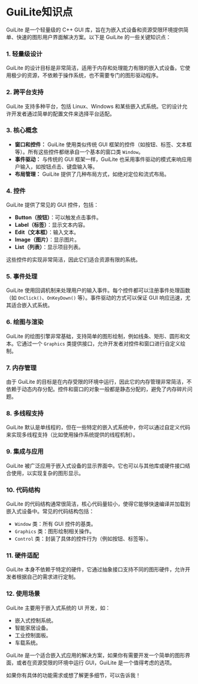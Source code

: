 # GuiLite知识点

GuiLite 是一个轻量级的 C++ GUI 库，旨在为嵌入式设备和资源受限环境提供简单、快速的图形用户界面解决方案。以下是 GuiLite 的一些关键知识点：

### 1. **轻量级设计**

GuiLite 的设计目标是非常简洁，适用于内存和处理能力有限的嵌入式设备。它使用极少的资源，不依赖于操作系统，也不需要专门的图形驱动程序。

### 2. **跨平台支持**

GuiLite 支持多种平台，包括 Linux、Windows 和某些嵌入式系统。它的设计允许开发者通过简单的配置文件来选择平台适配。

### 3. **核心概念**

- **窗口和控件：** GuiLite 使用类似传统 GUI 框架的控件（如按钮、标签、文本框等）。所有这些控件都继承自一个基本的窗口类 `Window`。
- **事件驱动：** 与传统的 GUI 框架一样，GuiLite 也采用事件驱动的模式来响应用户输入，如按钮点击、键盘输入等。
- **布局管理：** GuiLite 提供了几种布局方式，如绝对定位和流式布局。

### 4. **控件**

GuiLite 提供了常见的 GUI 控件，包括：

- **Button（按钮）**：可以触发点击事件。
- **Label（标签）**：显示文本内容。
- **Edit（文本框）**：输入文本。
- **Image（图片）**：显示图片。
- **List（列表）**：显示项目列表。

这些控件的实现非常简洁，因此它们适合资源有限的系统。

### 5. **事件处理**

GuiLite 使用回调机制来处理用户的输入事件。每个控件都可以注册事件处理函数（如 `OnClick()`、`OnKeyDown()` 等）。事件驱动的方式可以保证 GUI 响应迅速，尤其适合嵌入式系统。

### 6. **绘图与渲染**

GuiLite 的绘图引擎非常基础，支持简单的图形绘制，例如线条、矩形、圆形和文本。它通过一个 `Graphics` 类提供接口，允许开发者对控件和窗口进行自定义绘制。

### 7. **内存管理**

由于 GuiLite 的目标是在内存受限的环境中运行，因此它的内存管理非常简洁，不依赖于动态内存分配。控件和窗口的对象一般都是静态分配的，避免了内存碎片问题。

### 8. **多线程支持**

GuiLite 默认是单线程的，但在一些特定的嵌入式系统中，你可以通过自定义代码来实现多线程支持（比如使用操作系统提供的线程机制）。

### 9. **集成与应用**

GuiLite 被广泛应用于嵌入式设备的显示界面中。它也可以与其他库或硬件接口结合使用，以实现复杂的图形显示。

### 10. **代码结构**

GuiLite 的代码结构通常很简洁，核心代码量较小，使得它能够快速编译并加载到嵌入式设备中。常见的代码结构包括：

- `Window` 类：所有 GUI 控件的基类。
- `Graphics` 类：图形绘制相关操作。
- `Control` 类：封装了具体的控件行为（例如按钮、标签等）。

### 11. **硬件适配**

GuiLite 本身不依赖于特定的硬件，它通过抽象接口支持不同的图形硬件，允许开发者根据自己的需求进行定制。

### 12. **使用场景**

GuiLite 主要用于嵌入式系统的 UI 开发，如：

- 嵌入式控制系统。
- 智能家居设备。
- 工业控制面板。
- 车载系统。

GuiLite 是一个适合嵌入式应用的解决方案，如果你有需要开发一个简单的图形界面，或者在资源受限的环境中运行 GUI，GuiLite 是一个值得考虑的选项。

如果你有具体的功能需求或想了解更多细节，可以告诉我！